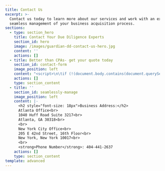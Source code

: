 ```yaml
---
title: Contact Us
excerpt: >-
  Contact us today to learn more about our services and work with an expert for
  seamless management of your business acquisition process.
sections:
  - type: section_hero
    title: Contact Your Due Diligence Experts
    section_id: hero
    image: /images/guardian-dd-contact-us-hero.jpg
    content: ''
    actions: []
  - title: Better than CPAs- get your quote today
    section_id: contact-form
    image_position: left
    content: "<script>\n\tif (!(document.body.contains(document.querySelector('#contact-form .hbspt-form')))) {\n        hbspt.forms.create({\n\t\tportalId: '5967464',\n\t\tformId: 'b1bf880d-a0bb-4312-8fa0-02026272c864'\n        });\n    }\n</script>"
    actions: []
    type: section_content
  - title: ''
    section_id: seamlessly-manage
    image_position: left
    content: |-
      <h2 style="font-size: 18px">Business Address:</h2>
      Atlanta Office<br>
      1040 Huff Road Suite 3217<br>
      Atlanta, GA 30318<br>
      <br>
      New York City Office<br>
      205 E 42nd Street, 16th Floor<br>
      New York, New York 10017<br>
      <br>
      <strong>Phone Number</strong>: 404-441-2637  
    actions: []
    type: section_content
template: advanced
---
```

